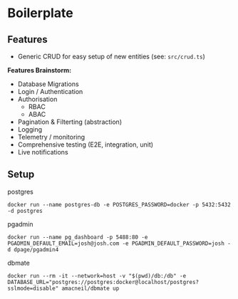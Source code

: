 # Boilerplate

## Features

- Generic CRUD for easy setup of new entities (see: `src/crud.ts`)

**Features Brainstorm:**

- Database Migrations
- Login / Authentication
- Authorisation
  - RBAC
  - ABAC
- Pagination & Filterting (abstraction)
- Logging
- Telemetry / monitoring
- Comprehensive testing (E2E, integration, unit)
- Live notifications

## Setup

postgres

`docker run --name postgres-db -e POSTGRES_PASSWORD=docker -p 5432:5432 -d postgres`

pgadmin

`docker run --name pg_dashboard -p 5488:80 -e PGADMIN_DEFAULT_EMAIL=josh@josh.com -e PGADMIN_DEFAULT_PASSWORD=josh -d dpage/pgadmin4`

dbmate

`docker run --rm -it --network=host -v "$(pwd)/db:/db" -e DATABASE_URL="postgres://postgres:docker@localhost/postgres?sslmode=disable" amacneil/dbmate up`